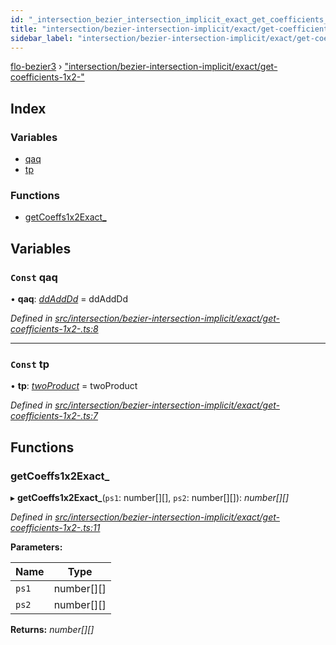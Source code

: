```yaml
---
id: "_intersection_bezier_intersection_implicit_exact_get_coefficients_1x2__"
title: "intersection/bezier-intersection-implicit/exact/get-coefficients-1x2-"
sidebar_label: "intersection/bezier-intersection-implicit/exact/get-coefficients-1x2-"
---
```


[flo-bezier3](../globals.md) › ["intersection/bezier-intersection-implicit/exact/get-coefficients-1x2-"](_intersection_bezier_intersection_implicit_exact_get_coefficients_1x2__.md)

## Index

### Variables

* [qaq](_intersection_bezier_intersection_implicit_exact_get_coefficients_1x2__.md#const-qaq)
* [tp](_intersection_bezier_intersection_implicit_exact_get_coefficients_1x2__.md#const-tp)

### Functions

* [getCoeffs1x2Exact_](_intersection_bezier_intersection_implicit_exact_get_coefficients_1x2__.md#getcoeffs1x2exact_)

## Variables

### `Const` qaq

• **qaq**: *[ddAddDd](_global_properties_bounds_get_interval_box_get_interval_box_quad_.md#ddadddd)* = ddAddDd

*Defined in [src/intersection/bezier-intersection-implicit/exact/get-coefficients-1x2-.ts:8](https://github.com/FlorisSteenkamp/FloBezier/blob/6f79660/src/intersection/bezier-intersection-implicit/exact/get-coefficients-1x2-.ts#L8)*

___

### `Const` tp

• **tp**: *[twoProduct](_intersection_bezier_intersection_implicit_inversion_old_.md#twoproduct)* = twoProduct

*Defined in [src/intersection/bezier-intersection-implicit/exact/get-coefficients-1x2-.ts:7](https://github.com/FlorisSteenkamp/FloBezier/blob/6f79660/src/intersection/bezier-intersection-implicit/exact/get-coefficients-1x2-.ts#L7)*

## Functions

###  getCoeffs1x2Exact_

▸ **getCoeffs1x2Exact_**(`ps1`: number[][], `ps2`: number[][]): *number[][]*

*Defined in [src/intersection/bezier-intersection-implicit/exact/get-coefficients-1x2-.ts:11](https://github.com/FlorisSteenkamp/FloBezier/blob/6f79660/src/intersection/bezier-intersection-implicit/exact/get-coefficients-1x2-.ts#L11)*

**Parameters:**

Name | Type |
------ | ------ |
`ps1` | number[][] |
`ps2` | number[][] |

**Returns:** *number[][]*
